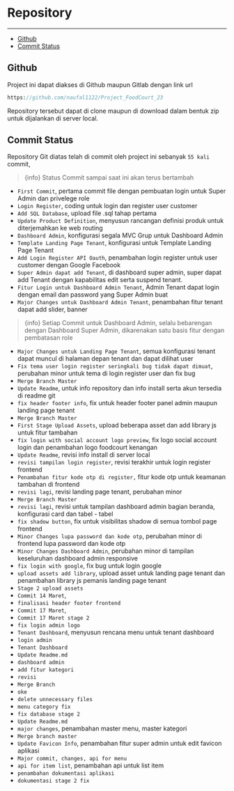 # Repository

---

- [Github](#section-1)
- [Commit Status](#section-2)

<a name="section-1"></a>
## Github
Project ini dapat diakses di Github maupun Gitlab dengan link url 

```php
https://github.com/naufal1122/Project_FoodCourt_23
```

Repository tersebut dapat di clone maupun di download dalam bentuk zip untuk dijalankan di server local.


<a name="section-2"></a>
## Commit Status
Repository Git diatas telah di commit oleh project ini sebanyak ```55 kali``` commit,

> {info} Status Commit sampai saat ini akan terus bertambah

- ```First Commit```, pertama commit file dengan pembuatan login untuk Super Admin dan privelege role
- ```Login Register```, coding untuk login dan register user customer
- ```Add SQL Database```, upload file .sql tahap pertama
- ```Update Product Definition```, menyusun rancangan definisi produk untuk diterjemahkan ke web routing
- ```Dashboard Admin```, konfigurasi segala MVC Grup untuk Dashboard Admin
- ```Template Landing Page Tenant```, konfigurasi untuk Template Landing Page Tenant
- ```Add Login Register API Oauth```, penambahan login register untuk user customer dengan Google Facebook
- ```Super Admin dapat add Tenant```, di dashboard super admin, super dapat add Tenant dengan kapabilitas edit serta suspend tenant.
- ```Fitur Login untuk Dashboard Admin Tenant```, Admin Tenant dapat login dengan email dan password yang Super Admin buat
- ```Major Changes untuk Dashboard Admin Tenant```, penambahan fitur tenant dapat add slider, banner

> {info} Setiap Commit untuk Dashboard Admin, selalu bebarengan dengan Dashboard Super Admin, dikarenakan satu basis fitur dengan pembatasan role

- ```Major Changes untuk Landing Page Tenant```, semua konfigurasi tenant dapat muncul di halaman depan tenant dan dapat dilihat user
- ```Fix tema user login register seringkali bug tidak dapat dimuat```, perubahan minor untuk tema di login register user dan fix bug
- ```Merge Branch Master```
- ```Update Readme```, untuk info repository dan info install serta akun tersedia di readme git
- ```fix header footer info```, fix untuk header footer panel admin maupun landing page tenant
- ```Merge Branch Master```
- ```First Stage Upload Assets```, upload beberapa asset dan add library js untuk fitur tambahan
- ```fix login with social account logo preview```, fix logo social account login dan penambahan logo foodcourt kenangan
- ```Update Readme```, revisi info install di server local
- ```revisi tampilan login register```, revisi terakhir untuk login register frontend
- ```Penambahan fitur kode otp di register,``` fitur kode otp untuk keamanan tambahan di frontend
- ```revisi lagi```, revisi landing page tenant, perubahan minor
- ```Merge Branch Master```
- ```revisi lagi```, revisi untuk tampilan dashboard admin bagian beranda, konfigurasi card dan tabel - tabel
- ```fix shadow button```, fix untuk visibilitas shadow di semua tombol page frontend
- ```Minor Changes lupa password dan kode otp```, perubahan minor di frontend lupa password dan kode otp
- ```Minor Changes Dashboard Admin```, perubahan minor di tampilan keseluruhan dashboard admin responsive
- ```fix login with google```, fix bug untuk login google
- ```upload assets add library```, upload asset untuk landing page tenant dan penambahan library js pemanis landing page tenant
- ```Stage 2 upload assets```
- ```Commit 14 Maret```,
- ```finalisasi header footer frontend```
- ```Commit 17 Maret```,
- ```Commit 17 Maret stage 2```
- ```fix login admin logo```
- ```Tenant Dashboard```, menyusun rencana menu untuk tenant dashboard
- ```login admin```
- ```Tenant Dashboard```
- ```Update Readme.md```
- ```dashboard admin```
- ```add fitur kategori```
- ```revisi```
- ```Merge Branch```
- ```oke```
- ```delete unnecessary files```
- ```menu category fix```
- ```fix database stage 2```
- ```Update Readme.md```
- ```major changes```, penambahan master menu, master kategori
- ```Merge branch master```
- ```Update Favicon Info```, penambahan fitur super admin untuk edit favicon aplikasi
- ```Major commit, changes, api for menu```
- ```api for item list```, penambahan api untuk list item
- ```penambahan dokumentasi aplikasi```
- ```dokumentasi stage 2 fix```





